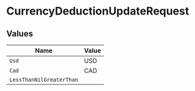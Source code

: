 # CurrencyDeductionUpdateRequest


## Values

| Name                     | Value                    |
| ------------------------ | ------------------------ |
| `Usd`                    | USD                      |
| `Cad`                    | CAD                      |
| `LessThanNilGreaterThan` | <nil>                    |
